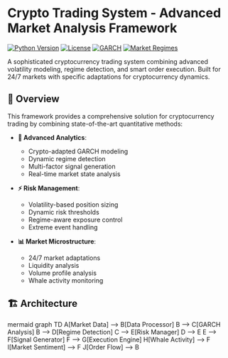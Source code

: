 # Crypto Trading System - Advanced Market Analysis Framework
[![Python Version](https://img.shields.io/badge/python-3.8%2B-blue.svg)](https://www.python.org/downloads/)
[![License](https://img.shields.io/badge/license-Commercial-red.svg)](LICENSE)
[![GARCH](https://img.shields.io/badge/GARCH-Enabled-green.svg)](src/analysis/garch.py)
[![Market Regimes](https://img.shields.io/badge/Market%20Regimes-Dynamic-orange.svg)](src/analysis/regime.py)

A sophisticated cryptocurrency trading system combining advanced volatility modeling, regime detection, and smart order execution. Built for 24/7 markets with specific adaptations for cryptocurrency dynamics.

## 🚀 Overview

This framework provides a comprehensive solution for cryptocurrency trading by combining state-of-the-art quantitative methods:

- **🤖 Advanced Analytics**: 
  - Crypto-adapted GARCH modeling
  - Dynamic regime detection
  - Multi-factor signal generation
  - Real-time market state analysis

- **⚡ Risk Management**: 
  - Volatility-based position sizing
  - Dynamic risk thresholds
  - Regime-aware exposure control
  - Extreme event handling

- **📊 Market Microstructure**:
  - 24/7 market adaptations
  - Liquidity analysis
  - Volume profile analysis
  - Whale activity monitoring

## 🏗️ Architecture

mermaid
graph TD
A[Market Data] --> B[Data Processor]
B --> C[GARCH Analysis]
B --> D[Regime Detection]
C --> E[Risk Manager]
D --> E
E --> F[Signal Generator]
F --> G[Execution Engine]
H[Whale Activity] --> F
I[Market Sentiment] --> F
J[Order Flow] --> B
